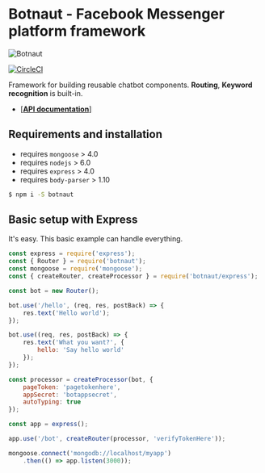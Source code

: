 # Botnaut - Facebook Messenger platform framework

![Botnaut](https://github.com/pragonauts/botnaut/raw/master/doc/logo.png)

[![CircleCI](https://circleci.com/gh/pragonauts/botnaut/tree/master.svg?style=svg)](https://circleci.com/gh/pragonauts/botnaut/tree/master)

Framework for building reusable chatbot components. **Routing**, **Keyword recognition** is built-in.

- [**[API documentation](http://botnaut.pragonauts.com)**]

## Requirements and installation

  - requires `mongoose` > 4.0
  - requires `nodejs` > 6.0
  - requires `express` > 4.0
  - requires `body-parser` > 1.10

  ```bash
  $ npm i -S botnaut
  ```

## Basic setup with Express

It's easy. This basic example can handle everything.

```javascript
const express = require('express');
const { Router } = require('botnaut');
const mongoose = require('mongoose');
const { createRouter, createProcessor } = require('botnaut/express');

const bot = new Router();

bot.use('/hello', (req, res, postBack) => {
    res.text('Hello world');
});

bot.use((req, res, postBack) => {
    res.text('What you want?', {
        hello: 'Say hello world'
    });
});

const processor = createProcessor(bot, {
    pageToken: 'pagetokenhere',
    appSecret: 'botappsecret',
    autoTyping: true
});

const app = express();

app.use('/bot', createRouter(processor, 'verifyTokenHere'));

mongoose.connect('mongodb://localhost/myapp')
    .then(() => app.listen(3000));
```